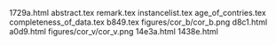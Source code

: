 1729a.html
abstract.tex
remark.tex
instancelist.tex
age_of_contries.tex
completeness_of_data.tex
b849.tex
figures/cor_b/cor_b.png
d8c1.html
a0d9.html
figures/cor_v/cor_v.png
14e3a.html
1438e.html